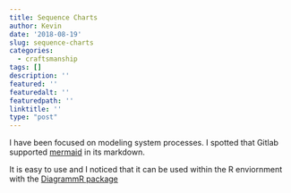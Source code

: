 ```yaml
---
title: Sequence Charts
author: Kevin
date: '2018-08-19'
slug: sequence-charts
categories:
  - craftsmanship
tags: []
description: ''
featured: ''
featuredalt: ''
featuredpath: ''
linktitle: ''
type: "post"
---
```


I have been focused on modeling system processes. I spotted that Gitlab supported [mermaid](https://mermaidjs.github.io/) in its markdown. 

It is easy to use and I noticed that it can be used within the R enviornment with the [DiagrammR package](https://rich-iannone.github.io/DiagrammeR/)


